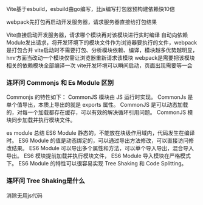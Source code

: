 
Vite基于esbuild，esbuild由go编写，比js编写打包器预构建依赖快10倍

webpack先打包再启动开发服务器，请求服务器直接给打包结果

Vite直接启动开发服务器，请求哪个模块再对该模块进行实时编译
自动向依赖Module发出请求，将开发环境下的模块文件作为浏览器要执行的文件，webpack是打包合并
vite启动时不需要打包、分析模块依赖、编译，模块越多优势越明显，hmr方面当改动一个模块仅需让浏览器重新请求该模块
webpack是需要把该模块相关的依赖模块全部编译一次
vite开发环境可以瞬间启动，页面出现需要等一会


### 连环问 Commonjs 和 Es Module 区别
Commonjs 的特性如下：
CommonJS 模块由 JS 运行时实现。
CommonJs 是单个值导出，本质上导出的就是 exports 属性。
CommonJS 是可以动态加载的，对每一个加载都存在缓存，可以有效的解决循环引用问题。
CommonJS 模块同步加载并执行模块文件。

es module 总结
ES6 Module 静态的，不能放在块级作用域内，代码发生在编译时。
ES6 Module 的值是动态绑定的，可以通过导出方法修改，可以直接访问修改结果。
ES6 Module 可以导出多个属性和方法，可以单个导入导出，混合导入导出。
ES6 模块提前加载并执行模块文件，
ES6 Module 导入模块在严格模式下。
ES6 Module 的特性可以很容易实现 Tree Shaking 和 Code Splitting。

### 连环问 Tree Shaking是什么
消除无用js代码

